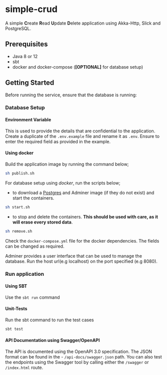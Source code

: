 # simple-crud
A simple **C**reate **R**ead **U**pdate **D**elete application using Akka-Http, Slick and PostgreSQL.

## Prerequisites
- Java 8 or 12
- sbt
- docker and docker-compose (**[OPTIONAL]** for database setup)

## Getting Started
Before running the service, ensure that the database is running:

### Database Setup
#### Environment Variable
This is used to provide the details that are confidential to the application. Create a duplicate of the `.env.example` file and rename it as `.env`. Ensure to enter the required field as provided in the example.

#### Using docker
Build the application image by running the command below;
````bash
sh publish.sh
````
For database setup using *docker*, run the scripts below;
- to download a [Postgres](http://www.postgresql.org/) and Adminer image (if they do not exist) and start the containers.
````bash
sh start.sh
````
- to stop and delete the containers. **This should be used with care, as it will erase every stored data**.
````bash
sh remove.sh
````
Check the `docker-compose.yml` file for the docker dependencies. The fields can be changed as required.

Adminer provides a user interface that can be used to manage the database. Run the host url(e.g localhost) on the port specified (e.g 8080).

### Run application
#### Using SBT
Use the `sbt run` command

#### Unit-Tests
Run the sbt command to run the test cases
````bash
sbt test
````

#### API Documentation using Swagger/OpenAPI
The API is documented using the OpenAPI 3.0 specification. The JSON format can be found in the - `/api-docs/swagger.json` path. You can also test the endpoints using the Swagger tool by calling either the `/swagger` or `/index.html` route.
